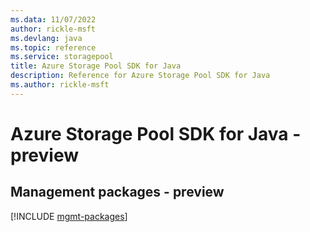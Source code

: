 ```yaml
---
ms.data: 11/07/2022
author: rickle-msft
ms.devlang: java
ms.topic: reference
ms.service: storagepool
title: Azure Storage Pool SDK for Java
description: Reference for Azure Storage Pool SDK for Java
ms.author: rickle-msft
---
```

# Azure Storage Pool SDK for Java - preview

## Management packages - preview
[!INCLUDE [mgmt-packages](storage-pool-mgmt-index.md)]
